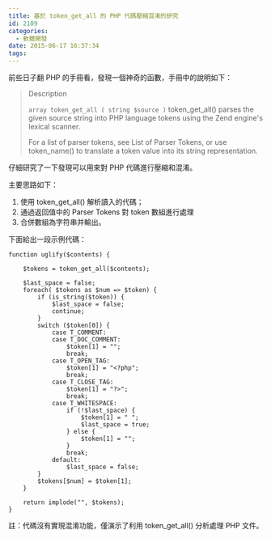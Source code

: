 ```yaml
---
title: 基於 token_get_all 的 PHP 代碼壓縮混淆的研究
id: 2109
categories:
  - 軟體開發
date: 2015-06-17 16:37:34
tags:
---
```


前些日子翻 PHP 的手冊看，發現一個神奇的函數，手冊中的說明如下：

> Description
>
> `array token_get_all ( string $source )`
> token_get_all() parses the given source string into PHP language tokens using the Zend engine's lexical scanner.
>
> For a list of parser tokens, see List of Parser Tokens, or use token_name() to translate a token value into its string representation.

<!--more-->

仔細研究了一下發現可以用來對 PHP 代碼進行壓縮和混淆。

主要思路如下：

1.  使用 token_get_all() 解析讀入的代碼；
2.  通過返回值中的 Parser Tokens 對 token 數組進行處理
3.  合併數組為字符串并輸出。

下面給出一段示例代碼：

```
function uglify($contents) {

    $tokens = token_get_all($contents);

    $last_space = false;
    foreach( $tokens as $num => $token) {
        if (is_string($token)) {
            $last_space = false;
            continue;
        }
        switch ($token[0]) {
            case T_COMMENT:
            case T_DOC_COMMENT:
                $token[1] = "";
                break;
            case T_OPEN_TAG:
                $token[1] = "<?php";
                break;
            case T_CLOSE_TAG:
                $token[1] = "?>";
                break;
            case T_WHITESPACE:
                if (!$last_space) {
                    $token[1] = " ";
                    $last_space = true;
                } else {
                    $token[1] = "";
                }
                break;
            default:
                $last_space = false;
        }
        $tokens[$num] = $token[1];
    }

    return implode("", $tokens);
}
```

註：代碼沒有實現混淆功能，僅演示了利用 token_get_all() 分析處理 PHP 文件。
